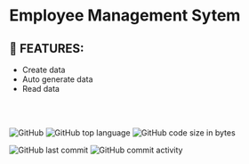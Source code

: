 # Employee Management Sytem

## :page_with_curl: FEATURES:
- Create data
- Auto generate data
- Read data

<br/>
<br/>

![GitHub](https://img.shields.io/github/license/codingtyp/EmployeeCRUD-System?style=flat-square)
![GitHub top language](https://img.shields.io/github/languages/top/codingtyp/EmployeeCRUD-System?label=Python&style=flat-square)
![GitHub code size in bytes](https://img.shields.io/github/languages/code-size/codingtyp/EmployeeCRUD-System?label=Code%20Size&style=flat-square)

![GitHub last commit](https://img.shields.io/github/last-commit/codingtyp/RockPaperScissors-Game?style=flat-square)
![GitHub commit activity](https://img.shields.io/github/commit-activity/m/codingtyp/EmployeeManagement-System?style=flat-square)